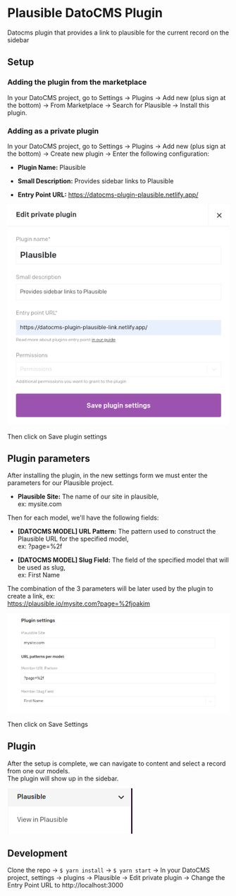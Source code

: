 # Plausible DatoCMS Plugin

Datocms plugin that provides a link to plausible for the current record on the sidebar

## Setup

### Adding the plugin from the marketplace

In your DatoCMS project, go to Settings -> Plugins -> Add new (plus sign at the bottom) -> From Marketplace -> Search for Plausible -> Install this plugin.

### Adding as a private plugin

In your DatoCMS project, go to Settings -> Plugins -> Add new (plus sign at the bottom) -> Create new plugin -> Enter the following configuration:

- **Plugin Name:** Plausible

- **Small Description:** Provides sidebar links to Plausible

- **Entry Point URL:** https://datocms-plugin-plausible.netlify.app/

![Plugin Settings](./docs/plugin-settings-01.png)

Then click on Save plugin settings

## Plugin parameters

After installing the plugin, in the new settings form we must enter the parameters for our Plausible project.

- **Plausible Site:** The name of our site in plausible,  
  ex: mysite.com

Then for each model, we'll have the following fields:

- **[DATOCMS MODEL] URL Pattern:** The pattern used to construct the Plausible URL for the specified model,  
  ex: ?page=%2f

- **[DATOCMS MODEL] Slug Field:** The field of the specified model that will be used as slug,  
  ex: First Name

The combination of the 3 parameters will be later used by the plugin to create a link, ex:  
https://plausible.io/mysite.com?page=%2fjoakim

![Plugin Parameters](./docs/plugin-settings-02.png)

Then click on Save Settings

## Plugin

After the setup is complete, we can navigate to content and select a record from one our models.  
The plugin will show up in the sidebar.

![Plugin Link](./docs/plugin-link.png)

## Development

Clone the repo -> `$ yarn install` -> `$ yarn start` -> In your DatoCMS project, settings -> plugins -> Plausible -> Edit private plugin -> Change the Entry Point URL to http://localhost:3000

